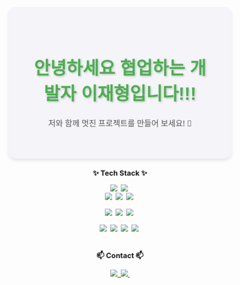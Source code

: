 <!--타이틀 부분-->
<div align="center" style="background-color: #f4f4f9; padding: 50px; border-radius: 15px; box-shadow: 0 4px 8px rgba(0, 0, 0, 0.1);">
  <h1 style="color: #4CAF50; font-family: 'Arial', sans-serif; font-size: 40px; text-shadow: 2px 2px 4px rgba(0, 0, 0, 0.2);">
    안녕하세요 협업하는 개발자 이재형입니다!!!
  </h1>
  <p style="color: #555555; font-size: 18px; font-family: 'Segoe UI', Tahoma, Geneva, Verdana, sans-serif;">
    저와 함께 멋진 프로젝트를 만들어 보세요! 🚀
  </p>
</div>

<!--내용 부분-->
<h3 align="center">✨ Tech Stack ✨</h3>
<div align="center">
  <img src="https://img.shields.io/badge/javascript-F7DF1E.svg?style=for-the-badge&logo=javascript&logoColor=20232a" />&nbsp
  <img src="https://img.shields.io/badge/html5-E34F26.svg?style=for-the-badge&logo=html5&logoColor=white" />&nbsp
</div>

<div align="center">
  <img src="https://img.shields.io/badge/styled--components-DB7093?style=for-the-badge&logo=styled-components&logoColor=ffd35b" />&nbsp
  <img src="https://img.shields.io/badge/tailwindcss-1daabb.svg?style=for-the-badge&logo=tailwind-css&logoColor=white" />&nbsp
  <img src="https://img.shields.io/badge/css3-1572B6.svg?style=for-the-badge&logo=css3&logoColor=white" />&nbsp
</div>

<br>

<div align="center">
  <img src="https://img.shields.io/badge/Spring%20Framework-6DB33F.svg?style=for-the-badge&logo=spring&logoColor=white" />&nbsp
  <img src="https://img.shields.io/badge/Spring%20Boot-6DB33F.svg?style=for-the-badge&logo=springboot&logoColor=white" />&nbsp
  <img src="https://img.shields.io/badge/Spring%20Security-6DB33F.svg?style=for-the-badge&logo=springsecurity&logoColor=white" />&nbsp
</div>


<br>

<div align="center">
  <img src="https://img.shields.io/badge/python-3670A0?style=for-the-badge&logo=python&logoColor=ffdd54" />&nbsp
  <img src="https://img.shields.io/badge/pandas-150458.svg?style=for-the-badge&logo=pandas&logoColor=white" />&nbsp
  <img src="https://img.shields.io/badge/numpy-4d77cf.svg?style=for-the-badge&logo=numpy&logoColor=white" />&nbsp
  <img src="https://img.shields.io/badge/Matplotlib-11557c.svg?style=for-the-badge&logo=Matplotlib&logoColor=white" />&nbsp
</div>

<br>

<h3 align="center">📫 Contact 📫</h3>
<div align="center">
  <a href="https://blog.naver.com/https://nowbro00">
    <img src="https://img.shields.io/badge/Naver%20Blog-03C75D?style=for-the-badge&logo=naver&logoColor=white" />&nbsp;
  </a>
  <a href="mailto:oka1313@gmail.com">
    <img src="https://img.shields.io/badge/wogud879@gmail.com-D14836?style=for-the-badge&logo=gmail&logoColor=white"/>&nbsp
  </a>
</div>
